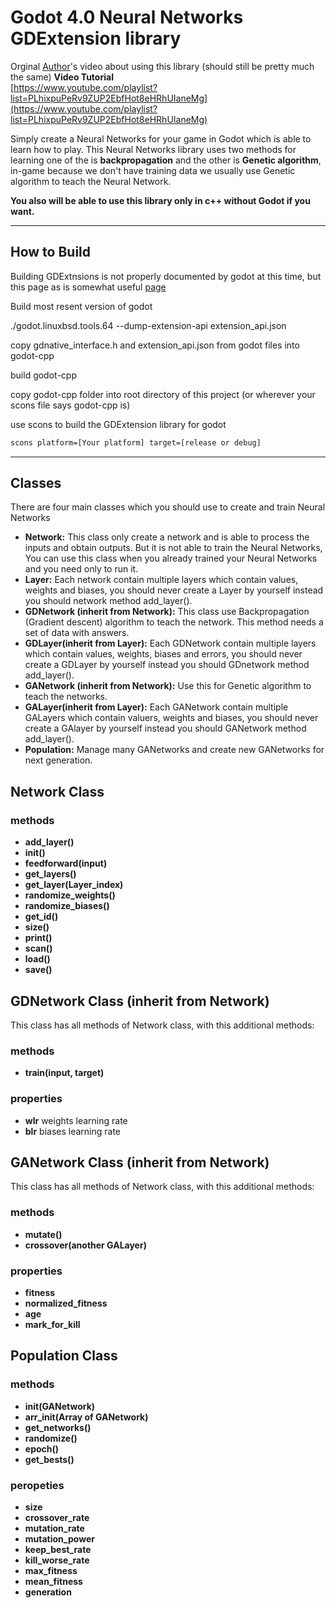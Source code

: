 # Godot 4.0 Neural Networks GDExtension library

Orginal [Author](https://github.com/mohsenph69)'s video about using this library (should still be pretty much the same)
**Video Tutorial**<br>
[https://www.youtube.com/playlist?list=PLhixpuPeRv9ZUP2EbfHot8eHRhUIaneMg](https://www.youtube.com/playlist?list=PLhixpuPeRv9ZUP2EbfHot8eHRhUIaneMg)

Simply create a Neural Networks for your game in Godot which is able to learn how to play. This Neural Networks library uses two methods for learning one of the is **backpropagation** and the other is **Genetic algorithm**, in-game because we don't have training data we usually use Genetic algorithm to teach the Neural Network.

**You also will be able to use this library only in c++ without Godot if you want.**

---
## How to Build

Building GDExtnsions is not properly documented by godot at this time, but this page as is somewhat useful [page](https://godotengine.org/article/introducing-gd-extensions)

Build most resent version of godot

./godot.linuxbsd.tools.64 --dump-extension-api extension_api.json

copy gdnative_interface.h and extension_api.json from godot files into godot-cpp

build godot-cpp

copy godot-cpp folder into root directory of this project (or wherever your scons file says godot-cpp is)


use scons to build the GDExtension library for godot
``` bash
scons platform=[Your platform] target=[release or debug]
```

---
## Classes
There are four main classes which you should use to create and train Neural Networks

* **Network:** This class only create a network and is able to process the inputs and obtain outputs. But it is not able to train the Neural Networks, You can use this class when you already trained your Neural Networks and you need only to run it.
* **Layer:** Each network contain multiple layers which contain values, weights and biases, you should never create a Layer by yourself instead you should network method add_layer().
* **GDNetwork (inherit from Network):** This class use Backpropagation (Gradient descent) algorithm to teach the network. This method needs a set of data with answers.
* **GDLayer(inherit from Layer):** Each GDNetwork contain multiple layers which contain values, weights, biases and errors, you should never create a GDLayer by yourself instead you should GDnetwork method add_layer().
* **GANetwork (inherit from Network):** Use this for Genetic algorithm to teach the networks.
* **GALayer(inherit from Layer):** Each GANetwork contain multiple GALayers which contain valuers, weights and biases, you should never create a GAlayer by yourself instead you should GANetwork method add_layer().
* **Population:** Manage many GANetworks and create new GANetworks for next generation.

## Network Class

### methods
* **add_layer()**
* **init()**
* **feedforward(input)**
* **get_layers()**
* **get_layer(Layer_index)**
* **randomize_weights()**
* **randomize_biases()**
* **get_id()**
* **size()**
* **print()**
* **scan()**
* **load()**
* **save()**

## GDNetwork Class (inherit from Network)
This class has all methods of Network class, with this additional methods:
### methods
* **train(input, target)**
### properties
* **wlr** weights learning rate
* **blr** biases learning rate

## GANetwork Class (inherit from Network)
This class has all methods of Network class, with this additional methods:
### methods
* **mutate()**
* **crossover(another GALayer)**
### properties
* **fitness** 
* **normalized_fitness**
* **age**
* **mark_for_kill**

## Population Class
### methods
* **init(GANetwork)**
* **arr_init(Array of GANetwork)**
* **get_networks()**
* **randomize()**
* **epoch()**
* **get_bests()**

### peropeties
* **size** 
* **crossover_rate**
* **mutation_rate**
* **mutation_power** 
* **keep_best_rate** 
* **kill_worse_rate**
* **max_fitness**
* **mean_fitness**
* **generation**

